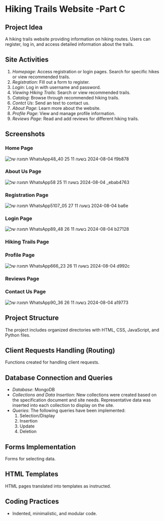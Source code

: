 # Hiking Trails Website -Part C

## Project Idea
A hiking trails website providing information on hiking routes. Users can register, log in, and access detailed information about the trails.

## Site Activities
1. *Homepage*: Access registration or login pages. Search for specific hikes or view recommended trails.
2. *Registration*: Fill out a form to register.
3. *Login*: Log in with username and password.
4. *Viewing Hiking Trails*: Search or view recommended trails.
5. *Catalog*: Browse through recommended hiking trails.
6. *Contct Us*: Send an text to contact us.
7. *About Page*: Learn more about the website.
8. *Profile Page*: View and manage profile information.
9. *Reviews Page*: Read and add reviews for different hiking trails.

## Screenshots
### Home Page



![תמונה של WhatsApp‏ 2024-08-04 בשעה 11 25 40_48f9b878](https://github.com/user-attachments/assets/ee63c2a7-508d-44a5-b48f-205ba0ac1dee)


### About Us Page




![תמונה של WhatsApp‏ 2024-08-04 בשעה 11 25 58_ebab4763](https://github.com/user-attachments/assets/4f1ad5dd-0f2b-4e4f-a3f7-cfacb33aea28)




### Registration Page




![תמונה של WhatsApp‏ 2024-08-04 בשעה 11 27 05_5107ba6e](https://github.com/user-attachments/assets/6b346d90-80b0-4631-b162-6324c4041b95)






### Login Page




![תמונה של WhatsApp‏ 2024-08-04 בשעה 11 26 48_89b27128](https://github.com/user-attachments/assets/7432880e-9d14-46a7-a438-87cbfab8bd28)





### Hiking Trails Page






### Profile Page



![תמונה של WhatsApp‏ 2024-08-04 בשעה 11 26 23_666d992c](https://github.com/user-attachments/assets/243bdce5-f16b-492f-89da-1ed7a2149604)



### Reviews Page


### Contact Us Page


![תמונה של WhatsApp‏ 2024-08-04 בשעה 11 26 36_90a19773](https://github.com/user-attachments/assets/349e9a93-496d-41e2-8783-29352758d079)




## Project Structure
The project includes organized directories with HTML, CSS, JavaScript, and Python files.

## Client Requests Handling (Routing)
Functions created for handling client requests.

## Database Connection and Queries
- *Database*: MongoDB
- *Collections and Data Insertion*: New collections were created based on the specification document and site needs. Representative data was inserted into each collection to display on the site.
- *Queries*: The following queries have been implemented:
  1. Selection/Display
  2. Insertion
  3. Update
  4. Deletion

## Forms Implementation
Forms for selecting data.

## HTML Templates
HTML pages translated into templates as instructed.

## Coding Practices
- Indented, minimalistic, and modular code.
